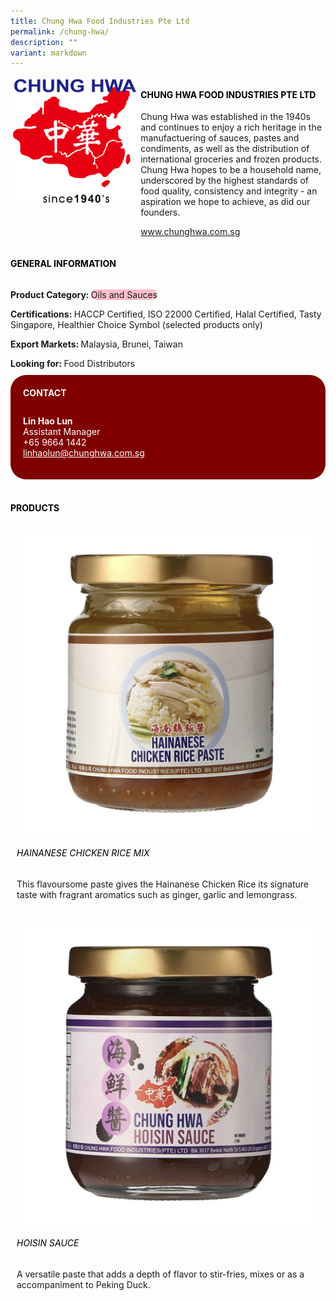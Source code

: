```yaml
---
title: Chung Hwa Food Industries Pte Ltd
permalink: /chung-hwa/
description: ""
variant: markdown
---
```

<div class="flex-paragraph">
	<div style="display: flex; flex-wrap: wrap;" class="flex-container">
		<div style="flex: 1 1 40%; display: block;" class="card sgds">
			<img src="/images/chung_hwa_logo.png">
		</div>
		<div style="flex: 1 1 58%; display: block; margin-left: 3px" class="card-sgds">
			<h4 style="text-transform: uppercase; color: black;"><b>Chung Hwa Food Industries Pte Ltd</b></h4>
			<p>Chung Hwa was established in the 1940s and continues to enjoy a rich heritage in the manufactuering of sauces, pastes and condiments, as well as the distribution of international groceries and frozen products. Chung Hwa hopes to be a household name, underscored by the highest standards of food quality, consistency and integrity - an aspiration we hope to achieve, as did our founders.</p>
			<p><a target="_blank" href="https://www.chunghwa.com.sg">www.chunghwa.com.sg</a></p>
		</div>
	</div>
</div>

<h4 style="text-transform: uppercase; color: black;">
	<b>General Information</b>
</h4>
<div style="display: flex; flex-wrap: wrap;" class="flex-container">
	<div style="flex: 1 1 65%; display: block; align-self: stretch" class="card sgds">
		<div class="flex-paragraph">
			<p>
				<b>Product Category: </b>
				<span style="background-color: pink; border-radius: 10px;">Oils and Sauces</span>
			</p>
			<p>
				<b>Certifications: </b>HACCP Certified, ISO 22000 Certified, Halal Certified, Tasty Singapore, Healthier Choice Symbol (selected products only)
			</p>
			<p>
				<b>Export Markets: </b>Malaysia, Brunei, Taiwan
			</p>
			<p style="margin-bottom: 10px;">
				<b>Looking for: </b>Food Distributors
			</p>
		</div>
	</div>
	<div style="flex: 1 1 35%; padding: 10px; display: block; background-color: maroon; border-radius: 25px; align-self: center;" class="card sgds">
		<h4 style="color: white; margin-top: 10px; margin-left: 10px;">CONTACT</h4>
		<div class="flex-paragraph">
			<p style="padding: 10px; color: white;">
				<b>Lin Hao Lun</b>
				<br>Assistant Manager<br>+65 9664 1442<br>
				<a style="color: white;" href="mailto:linhaolun@chunghwa.com.sg">linhaolun@chunghwa.com.sg</a>
			</p>
		</div>
	</div>
</div>
<br>
<h4 style="text-transform: uppercase; color: black;">
	<b>Products</b>
</h4>
<div style="display: flex; flex-wrap: wrap;">
	<div style="flex: 1 1 47%; margin: 10px; display: block;" class="card sgds">
		<div style="display: block;" class="flex-image">
			<img src="/images/chung_hwa_product_01.jpg">
		</div>
		<div class="flex-paragraph">
			<h6 style="text-transform: uppercase; color: black;">Hainanese Chicken Rice Mix</h6>
			<p>This flavoursome paste gives the Hainanese Chicken Rice its signature taste with fragrant aromatics such as ginger, garlic and lemongrass.</p>
		</div>
	</div>
	<div style="flex: 1 1 47%; margin: 10px; display: block;" class="card sgds">
		<div style="display: block;" class="flex-image">
			<img src="/images/chung_hwa_product_02.jpg">
		</div>
		<div class="flex-paragraph">
			<h6 style="text-transform: uppercase; color: black;">Hoisin Sauce</h6>
			<p>A versatile paste that adds a depth of flavor to stir-fries, mixes or as a accompaniment to Peking Duck.</p>
		</div>
	</div>
</div>
